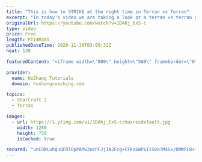 ```yaml
---
title: "This is how to STRIKE at the right time in Terran vs Terran"
excerpt: "In today's video we are taking a look at a terran vs terran game I played that showcases some patience and how I like to calculate when it's the correct time to attack!  Coaching -------------------------------------------------------------------------- Website: https://www.hushangcoaching.com  Interested"
originalUrl: https://youtube.com/watch?v=1DAhj_ExS-c
type: video
price: Free
length: PT14M38S
publishedDateTime: 2020-11-30T03:09:32Z
heat: 130

featuredContent: "<iframe width=\"800\" height=\"500\" frameborder=\"0\" src=\"https://www.youtube.com/embed/1DAhj_ExS-c\" allow=\"accelerometer; autoplay; encrypted-media; gyroscope; picture-in-picture\" allowfullscreen></iframe>"

provider:
  name: HuShang Tutorials
  domain: hushangcoaching.com

topics:
  - StarCraft 2
  - Terran

images:
  - url: https://i.ytimg.com/vi/1DAhj_ExS-c/maxresdefault.jpg
    width: 1280
    height: 720
    isCached: true

secured: "unCOWLuhguQFDlOpPAMw3ozPFJjIAJFcg+CFKo6WP6Ii50H7M4Gx/DMWPL8+ipI8Rax9IOh0rwTBqCpfuzInO/NYz5ZnhCXL3qYyy+GSXOUU+8BtGICdmOsJoyg+v9p2h1v+dgCgzNQniYkAnfvIpsJ5JG11R9Z8QV/L7IEJylttVPgY3l4+8kNIxObEBx2lggmZKW04wCc4Q6gqR+eXB+Jp8KQYJ2CosR0v77edQ3DRvuoORjW/tLlLaNPIlS+jVRy1lpf4n161gKg9J5V4cvHDmCAA9yf6YnPMRUsQYcLXwIPvJGGU0VohkZYjkUHf7sZgl8uziDfP+lM1zjPcdrW1hYiT5/Z0cNC+TR9IkkoEMxgHw5UpvqBSim95B6APQCbtug2CEw5as9zJyLeQyf4ijS0zdP9Twi/2GhFe0Ms=;XBbnNhKaHdZAiy3L1Tn7WA=="
---
```


